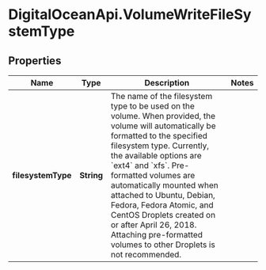 # DigitalOceanApi.VolumeWriteFileSystemType

## Properties
Name | Type | Description | Notes
------------ | ------------- | ------------- | -------------
**filesystemType** | **String** | The name of the filesystem type to be used on the volume. When provided, the volume will automatically be formatted to the specified filesystem type. Currently, the available options are &#x60;ext4&#x60; and &#x60;xfs&#x60;. Pre-formatted volumes are automatically mounted when attached to Ubuntu, Debian, Fedora, Fedora Atomic, and CentOS Droplets created on or after April 26, 2018. Attaching pre-formatted volumes to other Droplets is not recommended. | 
